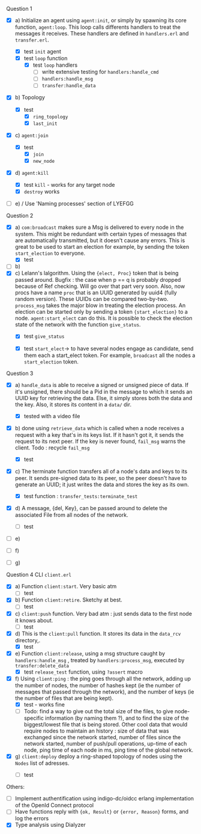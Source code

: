 Question 1

- [x] a) Initialize an agent using `agent:init`, or simply by spawning its core function, `agent:loop`. This loop calls differents handlers to treat the messages it receives. These handlers are defined in `handlers.erl` and `transfer.erl`.
    - [x] test `init` agent
    - [x] test `loop` function
        - [x] test `loop` handlers
            - [ ] write extensive testing for `handlers:handle_cmd`
            - [ ] `handlers:handle_msg` 
            - [ ]  `transfer:handle_data` 
- [x] b) Topology
  - [x] test 
    - [x] `ring_topology` 
    - [x] `last_init` 
- [x] c) `agent:join`
  - [x] test
    - [x] `join` 
    - [x] `new_node` 
- [x] d) `agent:kill`
  - [x] test `kill` - works for any target node
  - [x] `destroy` works 
- [ ] e) / Use 'Naming processes' section of LYEFGG



Question 2

- [x] a) `com:broadcast` makes sure a Msg is delivered to every node in the system. This might be redundant with certain types of messages that are automatically transmitted, but it doesn't cause any errors. This is great to be used to start an election for example, by sending the token `start_election` to everyone.
    - [x] test
- [ ] b)
- [x] c) Lelann's lalgorithm. Using the `{elect, Proc}` token that is being passed around. Bugfix : the case when p == q is probably dropped because of Ref checking. Will go over that part very soon. Also, now procs have a name `proc` that is an UUID generated by uuid4 (fully random version). These UUIDs can be compared two-by-two. `process_msg` takes the major blow in treating the election process. An election can be started only by sending a token `{start_election}` to a node. `agent:start_elect` can do this. 
  It is possible to check the election state of the network with the function `give_status`.
  - [x] test `give_status`
  - [x] test `start_elect`-> to have several nodes engage as candidate, send them each a start_elect token. For example, `broadcast` all the nodes a `start_election` token.



Question 3

- [x] a) `handle_data` is able to receive a signed or unsigned piece of data. If it's unsigned, there should be a Pid in the message to which it sends an UUID key for retrieving the data. Else, it simply stores both the data and the key. Also, it stores its content in a `data/` dir.
    - [x] tested with a video file
- [x] b) done using `retrieve_data` which is called when a node receives a request with a key that's in its keys list. If it hasn't got it, it sends the request to its next peer. If the key is never found, `fail_msg` warns the client. Todo : recycle `fail_msg`
  - [x] test
- [x] c) The terminate function transfers all of a node's data and keys to its peer. It sends pre-signed data to its peer, so the peer doesn't have to generate an UUID; it just writes the data and stores the key as its own.
  - [x] test function : `transfer_tests:terminate_test`
- [x] d) A message, {del, Key}, can be passed around to delete the associated File from all nodes of the network.
  - [ ] test
- [ ] e)
- [ ] f)
- [ ] g)



Question 4 CLI `client.erl`

- [x] a) Function `client:start`. Very basic atm
  - [ ] test
- [x] b) Function `client:retire`. Sketchy at best.
  - [ ] test
- [x] c) `client:push` function. Very bad atm : just sends data to the first node it knows about.
  - [ ] test
- [x] d) This is the `client:pull` function. It stores its data in the `data_rcv` directory,.
  - [x] test
- [x] e) Function `client:release`, using a msg structure caught by `handlers:handle_msg` , treated by `handlers:process_msg`, executed by `transfer:delete_data`
  - [x] test `release_test` function, using `?assert` macro 
- [x] f) Using `client:ping` : the ping goes through all the network, adding up the number of nodes, the number of hashes kept (ie the number of messages that passed through the network), and the number of keys (ie the number of files that are being kept).
  - [x] test - works fine
  - [ ] Todo: find a way to give out the total size of the files, to give node-specific information (by naming them ?), and to find the size of the biggest/lowest file that is being stored. Other cool data that would require nodes to maintain an history : size of data that was exchanged since the network started, number of files since the network started, number of push/pull operations, up-time of each node, ping time of each node in ms, ping time of the global network.
- [x] g) `client:deploy` deploy a ring-shaped topology of nodes using the `Nodes` list of adresses.
  - [ ] test




Others:

- [ ] Implement authentification using indigo-dc/oidcc erlang implementation of the OpenId Connect protocol
- [ ] Have functions reply with `{ok, Result}` or `{error, Reason}` forms, and log the errors
- [x] Type analysis using Dialyzer